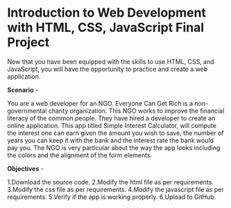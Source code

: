 # Introduction to Web Development with HTML, CSS, JavaScript Final Project
Now that you have been equipped with the skills to use HTML, CSS, and JavaScript, you will have the opportunity to practice and create a web application.

**Scenario** -

  You are a web developer for an NGO. Everyone Can Get Rich is a non-governmental charity organization. This NGO works to improve the financial literacy of the common people. They have hired a developer to create an online application. This app titled Simple Interest Calculator, will compute the interest one can earn given the amount you wish to save, the number of years you can keep it with the bank and the interest rate the bank would pay you.
  The NGO is very particular about the way the app looks including the colors and the alignment of the form elements.

**Objectives** -

  1.Download the source code.
  2.Modify the html file as per requirements.
  3.Modify the css file as per requirements.
  4.Modify the javascript file as per requirements.
  5.Verify if the app is working properly.
  6.Upload to GitHub.


